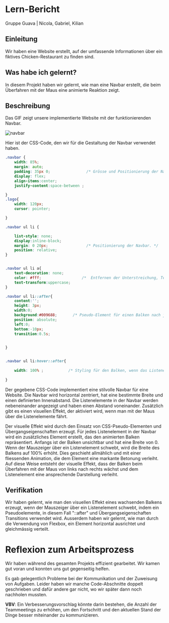# Lern-Bericht

Gruppe Guava | Nicola, Gabriel, Kilian

## Einleitung

Wir haben eine Website erstellt, auf der umfassende Informationen über ein fiktives Chicken-Restaurant zu finden sind.

## Was habe ich gelernt?

In diesem Projekt haben wir gelernt, wie man eine Navbar erstellt, die beim Überfahren mit der Maus eine animierte Reaktion zeigt.

## Beschreibung

Das GIF zeigt unsere implementierte Website mit der funktionierenden Navbar.

![navbar](https://github.com/HeliumxD/La-1600-Guava/assets/111046337/50699476-3a5d-4581-96dc-59c1f9dec028)



Hier ist der CSS-Code, den wir für die Gestaltung der Navbar verwendet haben.

```css
.navbar {
    width: 85%;
    margin: auto;               
    padding: 35px 0;                /* Grösse und Positionierung der Navbar definieren.*/
    display: flex;
    align-items:center;
    justify-content:space-between ;

}
.logo{ 
    width: 120px;
    cursor: pointer;

}

.navbar ul li { 

    list-style: none;
    display:inline-block;       
    margin: 0 20px;                 /* Positionierung der Navbar. */
    position: relative;
}


.navbar ul li a{
    text-decoration: none;
    color: #fff;                  /*  Entfernen der Unterstreichung, Textfarbe auf Weiß, Text in Großbuchstaben umwandeln.*/
    text-transform:uppercase; 
}

.navbar ul li::after{
    content:'';
    height: 3px;
    width:0;
    background:#009688;       /* Pseudo-Element für einen Balken nach jedem Listenelement: Unsichtbarer Inhalt und zusätzlich ein Übergangseffekt von 0,5 Sekunden. */
    position: absolute;
    left:0;
    bottom:-10px;
    transition:0.5s;
    

}


.navbar ul li:hover::after{
                            
    width: 100% ;           /* Styling für den Balken, wenn das Listenelement beim Überfahren mit der Maus: Breite auf 100% setzen. */
    
}

``` 
Der gegebene CSS-Code implementiert eine stilvolle Navbar für eine Website. Die Navbar wird horizontal zentriert, hat eine bestimmte Breite und einen definierten Innenabstand. Die Listenelemente in der Navbar werden nebeneinander angezeigt und haben einen Abstand voneinander. Zusätzlich gibt es einen visuellen Effekt, der aktiviert wird, wenn man mit der Maus über die Listenelemente fährt.

Der visuelle Effekt wird durch den Einsatz von CSS-Pseudo-Elementen und Übergangseigenschaften erzeugt. Für jedes Listenelement in der Navbar wird ein zusätzliches Element erstellt, das den animierten Balken repräsentiert. Anfangs ist der Balken unsichtbar und hat eine Breite von 0.
Wenn der Mauszeiger über ein Listenelement schwebt, wird die Breite des Balkens auf 100% erhöht. Dies geschieht allmählich und mit einer fliessenden Animation, die dem Element eine markante Betonung verleiht.
Auf diese Weise entsteht der visuelle Effekt, dass der Balken beim Überfahren mit der Maus von links nach rechts wächst und dem Listenelement eine ansprechende Darstellung verleiht.

## Verifikation

Wir haben gelernt, wie man den visuellen Effekt eines wachsenden Balkens erzeugt, wenn der Mauszeiger über ein Listenelement schwebt, indem ein Pseudoelemente, in diesem Fall "::after" und Übergangseigenschaften Transitions verwendet wird.
Ausserdem haben wir gelernt, wie man durch die Verwendung von Flexbox, ein Element horizontal ausrichtet und gleichmässig verteilt.

# Reflexion zum Arbeitsprozess

Wir haben während des gesamten Projekts effizient gearbeitet. Wir kamen gut voran und konnten uns gut gegenseitig helfen.

Es gab gelegentlich Probleme bei der Kommunikation und der Zuweisung von Aufgaben. Leider haben wir manche Code-Abschnitte doppelt geschrieben und dafür andere gar nicht, wo wir später dann noch nachholen mussten.

**VBV**: Ein Verbesserungsvorschlag könnte darin bestehen, die Anzahl der Teammeetings zu erhöhen, um den Fortschritt und den aktuellen Stand der Dinge besser miteinander zu kommunizieren.

